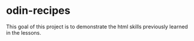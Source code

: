 # odin-recipes

This goal of this project is to demonstrate the html skills previously learned in the lessons.  
